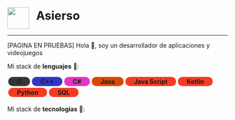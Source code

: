 <style>
    .tech{
        font-weight:bold;
        padding: 2px 20px;
        border-radius: 1rem;
        margin:2px;
    }
    </style>

<span style="display:flex;">
<img src="https://avatars.githubusercontent.com/u/33327643?v=4" width="50">
<span style="font-size:20pt; font-weight:bold; vertical-alignment:center; margin-top:.2rem; margin-left:1rem;">Asierso</span>
</span>
<hr>
[PAGINA EN PRUEBAS] Hola 👋, soy un desarrollador de aplicaciones y videojuegos
<br>

Mi stack de <b>lenguajes</b> 🚀:
<div style="display:flex; flex-wrap:wrap">
<span class="tech" style="background: #353535">C</span>
<span class="tech" style="background: #3535c3">C++</span>
<span class="tech" style="background: #e435c3">C#</span>
<span class="tech" style="background: #D94800">Java</span>
<span class="tech" style="background: #f43c23">Java Script</span>
<span class="tech" style="background: #f43c23">Kotlin</span>
<span class="tech" style="background: #f43c23">Python</span>
<span class="tech" style="background: #f43c23">SQL</span>
</div>
<br>
Mi stack de <b>tecnologías</b> 🚀: